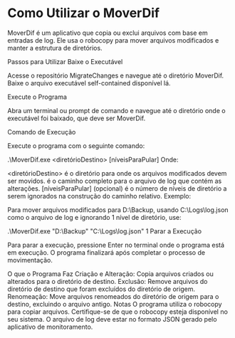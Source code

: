 # Como Utilizar o MoverDif
MoverDif é um aplicativo que copia ou exclui arquivos com base em entradas de log. Ele usa o robocopy para mover arquivos modificados e manter a estrutura de diretórios.

Passos para Utilizar
Baixe o Executável

Acesse o repositório MigrateChanges e navegue até o diretório MoverDif. Baixe o arquivo executável self-contained disponível lá.

Execute o Programa

Abra um terminal ou prompt de comando e navegue até o diretório onde o executável foi baixado, que deve ser MoverDif.

Comando de Execução

Execute o programa com o seguinte comando:

.\MoverDif.exe <diretórioDestino> <caminhoDoArquivoDeLog> [níveisParaPular]
Onde:

<diretórioDestino> é o diretório para onde os arquivos modificados devem ser movidos.
<caminhoDoArquivoDeLog> é o caminho completo para o arquivo de log que contém as alterações.
[níveisParaPular] (opcional) é o número de níveis de diretório a serem ignorados na construção do caminho relativo.
Exemplo:

Para mover arquivos modificados para D:\Backup, usando C:\Logs\log.json como o arquivo de log e ignorando 1 nível de diretório, use:

.\MoverDif.exe "D:\Backup" "C:\Logs\log.json" 1
Parar a Execução

Para parar a execução, pressione Enter no terminal onde o programa está em execução. O programa finalizará após completar o processo de movimentação.

O que o Programa Faz
Criação e Alteração: Copia arquivos criados ou alterados para o diretório de destino.
Exclusão: Remove arquivos do diretório de destino que foram excluídos do diretório de origem.
Renomeação: Move arquivos renomeados do diretório de origem para o destino, excluindo o arquivo antigo.
Notas
O programa utiliza o robocopy para copiar arquivos. Certifique-se de que o robocopy esteja disponível no seu sistema.
O arquivo de log deve estar no formato JSON gerado pelo aplicativo de monitoramento.

